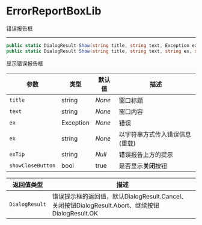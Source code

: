 # ErrorReportBoxLib

错误报告框

---

``` C#
public static DialogResult Show(string title, string text, Exception ex, string exTip = null, bool showCloseButton = true);
public static DialogResult Show(string title, string text, string ex, string exTip = null, bool showCloseButton = true)
```
显示错误报告框

|参数|类型|默认值|描述|
|-|-|-|-|
|`title`|string|*None*|窗口标题|
|`text`|string|*None*|窗口内容|
|`ex`|Exception|*None*|错误|
|`ex`|string|*None*|以字符串方式传入错误信息(重载)|
|`exTip`|string|*Null*|错误报告上方的提示|
|`showCloseButton`|bool|true|是否显示**关闭**按钮|

|返回值类型|描述|
|-|-|
|`DialogResult`|错误提示框的返回值，默认DialogResult.Cancel、关闭按钮DialogResult.Abort、继续按钮DialogResult.OK|

